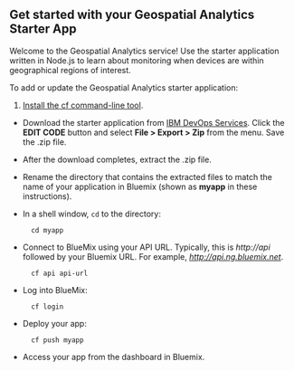 Get started with your Geospatial Analytics Starter App
-----------------------------------
Welcome to the Geospatial Analytics service! Use the starter application written in Node.js to learn about monitoring when devices are within geographical regions of interest.

To add or update the Geospatial Analytics starter application:

1. [Install the cf command-line tool](http://www.ng.bluemix.net/docs/#starters/BuildingWeb.html#install_cf).

- Download the starter application from [IBM DevOps Services](https://hub.jazz.net/git/streamscloud/geo-starter). Click the **EDIT CODE** button and select **File > Export > Zip** from the menu. Save the .zip file.

- After the download completes, extract the .zip file.

- Rename the directory that contains the extracted files to match the name of your application in Bluemix (shown as **myapp** in these instructions).

- In a shell window, `cd` to the directory:

		cd myapp

- Connect to BlueMix using your API URL. Typically, this is *http://api* followed by your Bluemix URL. For example, *http://api.ng.bluemix.net*.

		cf api api-url

- Log into BlueMix:

		cf login

- Deploy your app:

		cf push myapp

- Access your app from the dashboard in Bluemix.
